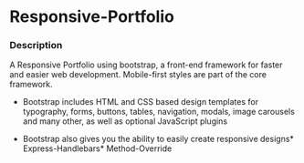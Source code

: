 # Responsive-Portfolio


### **Description**

A Responsive Portfolio using bootstrap, a front-end framework for faster and easier web development.  Mobile-first styles are part of the core framework.

* Bootstrap includes HTML and CSS based design templates for typography, forms, buttons, tables, navigation, modals, image carousels and many other, as well as optional JavaScript plugins

* Bootstrap also gives you the ability to easily create responsive designs* Express-Handlebars* Method-Override

